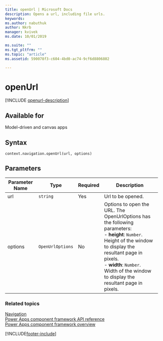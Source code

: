 ```yaml
---
title: openUrl | Microsoft Docs
description: Opens a url, including file urls.
keywords:
ms.author: nabuthuk
author: Nkrb
manager: kvivek
ms.date: 10/01/2019

ms.suite: ""
ms.tgt_pltfrm: ""
ms.topic: "article"
ms.assetid: 590078f3-c604-4bd0-ac74-9cf6d8806802

---
```


# openUrl

[!INCLUDE [openurl-description](includes/openurl-description.md)]

## Available for 

Model-driven and canvas apps

## Syntax

`context.navigation.openUrl(url, options)`

## Parameters

| Parameter Name|Type|Required|Description|
| ------------- |----|--------|-----------|
|url|`string`|Yes|Url to be opened.|
|options|`OpenUrlOptions`|No|Options to open the URL. The OpenUrlOptions has the following parameters: <br/>- **height**: `Number`. Height of the window to display the resultant page in pixels.<br/>- **width**: `Number`. Width of the window to display the resultant page in pixels.|


### Related topics

[Navigation](../navigation.md)<br/>
[Power Apps component framework API reference](../../reference/index.md)<br/>
[Power Apps component framework overview](../../overview.md)

[!INCLUDE[footer-include](../../../../includes/footer-banner.md)]